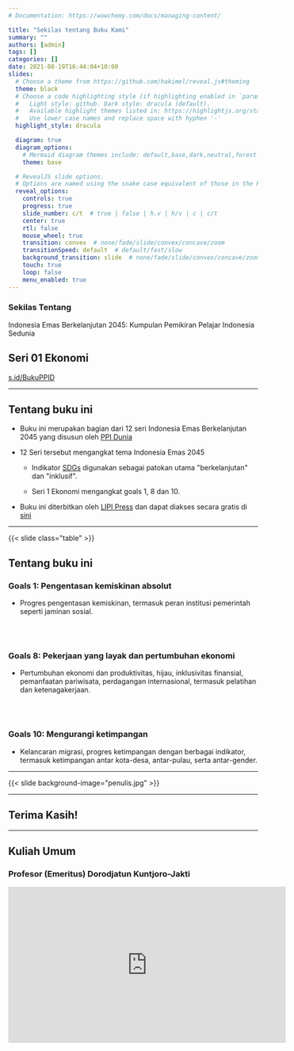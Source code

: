 ```yaml
---
# Documentation: https://wowchemy.com/docs/managing-content/

title: "Sekilas tentang Buku Kami"
summary: ""
authors: [admin]
tags: []
categories: []
date: 2021-08-19T16:44:04+10:00
slides:
  # Choose a theme from https://github.com/hakimel/reveal.js#theming
  theme: black
  # Choose a code highlighting style (if highlighting enabled in `params.toml`)
  #   Light style: github. Dark style: dracula (default).
  #   Available highlight themes listed in: https://highlightjs.org/static/demo/
  #   Use lower case names and replace space with hyphen '-'
  highlight_style: dracula

  diagram: true
  diagram_options:
    # Mermaid diagram themes include: default,base,dark,neutral,forest
    theme: base

  # RevealJS slide options.
  # Options are named using the snake case equivalent of those in the RevealJS docs.
  reveal_options:
    controls: true
    progress: true
    slide_number: c/t  # true | false | h.v | h/v | c | c/t
    center: true
    rtl: false
    mouse_wheel: true
    transition: convex  # none/fade/slide/convex/concave/zoom
    transitionSpeed: default  # default/fast/slow
    background_transition: slide  # none/fade/slide/convex/concave/zoom
    touch: true
    loop: false
    menu_enabled: true
---
```


### Sekilas Tentang

Indonesia Emas Berkelanjutan 2045: Kumpulan Pemikiran Pelajar Indonesia Sedunia 

## Seri 01 Ekonomi

[s.id/BukuPPID](https://s.id/BukuPPID)

---

## Tentang buku ini

- Buku ini merupakan bagian dari 12 seri Indonesia Emas Berkelanjutan 2045 yang disusun oleh [PPI Dunia](https://ppi.id/)

- 12 Seri tersebut mengangkat tema Indonesia Emas 2045

  - Indikator [SDGs](https://sdgs.un.org/) digunakan sebagai patokan utama "berkelanjutan" dan "inklusif".

  - Seri 1 Ekonomi mengangkat goals 1, 8 dan 10.

- Buku ini diterbitkan oleh [LIPI Press](https://lipipress.lipi.go.id/) dan dapat diakses secara gratis di [sini](https://e-service.lipipress.lipi.go.id/press/catalog/book/357)

---

{{< slide class="table" >}}

## Tentang buku ini

### Goals 1: Pengentasan kemiskinan absolut

- Progres pengentasan kemiskinan, termasuk peran institusi pemerintah seperti jaminan sosial.

</Br>
</br>  

### Goals 8: Pekerjaan yang layak dan pertumbuhan ekonomi

- Pertumbuhan ekonomi dan produktivitas, hijau, inklusivitas finansial, pemanfaatan pariwisata, perdagangan internasional, termasuk pelatihan dan ketenagakerjaan.  

</Br>
</Br>

### Goals 10: Mengurangi ketimpangan

- Kelancaran migrasi, progres ketimpangan dengan berbagai indikator, termasuk ketimpangan antar kota-desa, antar-pulau, serta antar-gender.  

---

{{< slide background-image="penulis.jpg" >}}

---

## Terima Kasih!

---

## Kuliah Umum
### Profesor (Emeritus) Dorodjatun Kuntjoro-Jakti

<iframe width="560" height="315" src="https://www.youtube.com/embed/IJDFjKuqtvo" title="YouTube video player" frameborder="0" allow="accelerometer; autoplay; clipboard-write; encrypted-media; gyroscope; picture-in-picture" allowfullscreen></iframe>